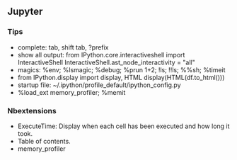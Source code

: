## Jupyter
### Tips
* complete: tab, shift tab, ?prefix
* show all output: from IPython.core.interactiveshell import InteractiveShell
InteractiveShell.ast_node_interactivity = "all"
* magics: %env; %lsmagic; %debug; %prun 1+2; !ls; !!ls; %%sh; %timeit
* from IPython.display import display, HTML
display(HTML(df.to_html()))
* startup file: ~/.ipython/profile_default/ipython_config.py
* %load_ext memory_profiler; %memit


### Nbextensions
* ExecuteTime: Display when each cell has been executed and how long it took.
* Table of contents.
* memory_profiler
